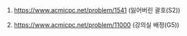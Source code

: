 1. https://www.acmicpc.net/problem/1541 (잃어버린 괄호(S2))


2. https://www.acmicpc.net/problem/11000 (강의실 배정(G5))